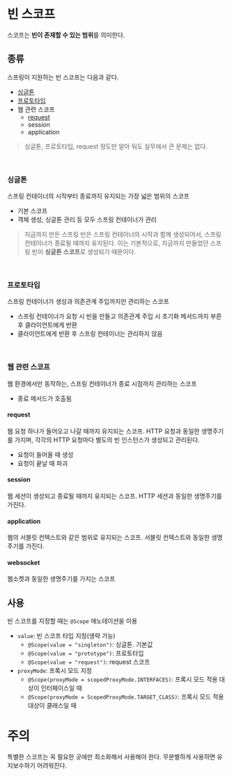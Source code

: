 # 빈 스코프

 스코프는 **빈이 존재할 수 있는 범위**를 의미한다.
 
## 종류

 스프링이 지원하는 빈 스코프는 다음과 같다.
* [싱글톤](scope/빈스코프_싱글톤스코프.md)
* [프로토타입](scope/빈스코프_프로토타입.md)
* 웹 관련 스코프
  * [request](scope/빈스코프_request.md)
  * session
  * application

> 싱글톤, 프로토타입, request 정도만 알아 둬도 실무에서 큰 문제는 없다. 

<br>

### 싱글톤

 스프링 컨테이너의 시작부터 종료까지 유지되는 가장 넓은 범위의 스코프
* 기본 스코프
* 객체 생성, 싱글톤 관리 등 모두 스프링 컨테이너가 관리

> 지금까지 만든 스프링 빈은 스프링 컨테이너의 시작과 함께 생성되어서, 스프링 컨테이너가 종료될 때까지 유지된다. 이는 기본적으로, 지금까지 만들었던 스프링 빈이 **싱글톤 스코프**로 생성되기 때문이다. 

<br>

### 프로토타입

 스프링 컨테이너가 생성과 의존관계 주입까지만 관리하는 스코프
* 스프링 컨테이너가 요청 시 빈을 만들고 의존관계 주입 시 초기화 메서드까지 부른 후 클라이언트에게 반환
* 클라이언트에게 반환 후 스프링 컨테이너는 관리하지 않음

<br>

### 웹 관련 스코프

 웹 환경에서만 동작하는, 스프링 컨테이너가 종료 시점까지 관리하는 스코프
* 종료 메서드가 호출됨

#### request

 웹 요청 하나가 들어오고 나갈 때까지 유지되는 스코프. HTTP 요청과 동일한 생명주기를 가지며, 각각의 HTTP 요청마다 별도의 빈 인스턴스가 생성되고 관리된다.
* 요청이 들어올 때 생성
* 요청이 끝날 때 파괴

#### session

 웹 세션이 생성되고 종료될 때까지 유지되는 스코프. HTTP 세션과 동일한 생명주기를 가진다. 

#### application

 웹의 서블릿 컨텍스트와 같은 범위로 유지되는 스코프. 서블릿 컨텍스트와 동일한 생명주기를 가진다.

#### websocket

 웹소켓과 동일한 생명주기를 가지는 스코프


## 사용

빈 스코프를 지정할 때는 `@Scope` 애노테이션을 이용
* `value`: 빈 스코프 타입 지정(생략 가능)
  * `@Scope(value = "singleton")`: 싱글톤. 기본값
  * `@Scope(value = "prototype")`: 프로토타입
  * `@Scope(value = "request")`: request 스코프
* `proxyMode`: 프록시 모드 지정
  * `@Scope(proxyMode = scopedProxyMode.INTERFACES)`: 프록시 모드 적용 대상이 인터페이스일 때 
  * `@Scope(proxyMode = ScopedProxyMode.TARGET_CLASS)`: 프록시 모드 적용 대상이 클래스일 때

# 주의
 특별한 스코프는 꼭 필요한 곳에만 최소화해서 사용해야 한다. 무분별하게 사용하면 유지보수하기 어려워진다.